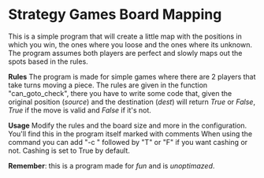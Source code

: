 # Strategy Games Board Mapping
This is a simple program that will create a little map with the positions in which you win, the ones where you loose and the ones where its unknown.
The program assumes both players are perfect and slowly maps out the spots based in the rules.

**Rules**
The program is made for simple games where there are 2 players that take turns moving a piece. The rules are given in the function "can_goto_check", there
you have to write some code that, given the original position (*source*) and the destination (*dest*) will return *True* or *False*, *True* if the move is
valid and *False* if it's not.

**Usage**
Modify the rules and the board size and more in the configuration. You'll find this in the program itself marked with comments
When using the command you can add "-c " followed by "T" or "F" if you want cashing or not. Cashing is set to True
by default.

**Remember**: this is a program made for *fun* and is *unoptimazed*.
